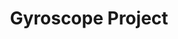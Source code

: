 ---
layout: post
title: Gyroscope Project
description: >
  A page showing how regular markdown content is styled in Hydejack.
image: /assets/img/projects/gyro/assembled_1.jpg
sitemap: false
---